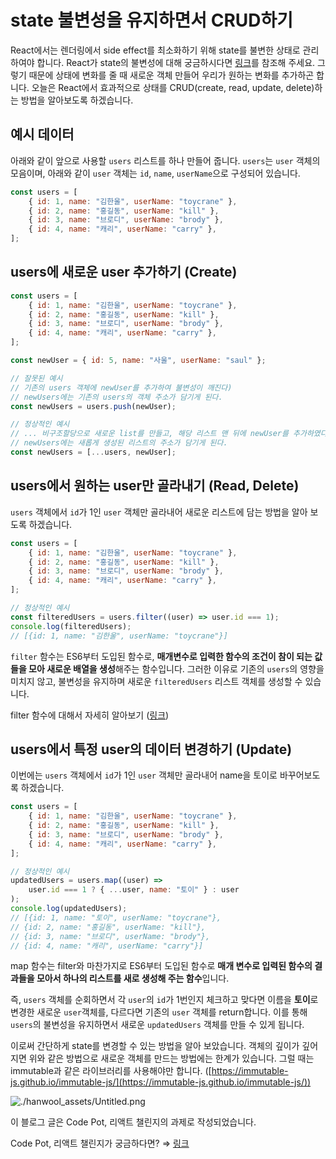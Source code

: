 # state 불변성을 유지하면서 CRUD하기

React에서는 렌더링에서 side effect를 최소화하기 위해 state를 불변한 상태로 관리하여야 합니다. React가 state의 불변성에 대해 궁금하시다면 [링크](https://ljs0705.medium.com/react-state%EA%B0%80-%EB%B6%88%EB%B3%80%EC%9D%B4%EC%96%B4%EC%95%BC-%ED%95%98%EB%8A%94-%EC%9D%B4%EC%9C%A0-ec2bf09c1021)를 참조해 주세요. 그렇기 때문에 상태에 변화를 줄 때 새로운 객체 만들어 우리가 원하는 변화를 추가하곤 합니다. 오늘은 React에서 효과적으로 상태를 CRUD(create, read, update, delete)하는 방법을 알아보도록 하겠습니다.

## 예시 데이터

아래와 같이 앞으로 사용할 `users` 리스트를 하나 만들어 줍니다. `users`는 `user` 객체의 모음이며, 아래와 같이 `user` 객체는 `id`, `name`, `userName`으로 구성되어 있습니다.

```jsx
const users = [
	{ id: 1, name: "김한울", userName: "toycrane" },
	{ id: 2, name: "홍길동", userName: "kill" },
	{ id: 3, name: "브로디", userName: "brody" },
	{ id: 4, name: "캐리", userName: "carry" },
];
```

## users에 새로운 user 추가하기 (Create)

```jsx
const users = [
	{ id: 1, name: "김한울", userName: "toycrane" },
	{ id: 2, name: "홍길동", userName: "kill" },
	{ id: 3, name: "브로디", userName: "brody" },
	{ id: 4, name: "캐리", userName: "carry" },
];

const newUser = { id: 5, name: "사울", userName: "saul" };

// 잘못된 예시
// 기존의 users 객체에 newUser를 추가하여 불변성이 깨진다)
// newUsers에는 기존의 users의 객체 주소가 담기게 된다.
const newUsers = users.push(newUser);

// 정상적인 예시
// ... 비구조할당으로 새로운 list를 만들고, 해당 리스트 맨 뒤에 newUser를 추가하였다.
// newUsers에는 새롭게 생성된 리스트의 주소가 담기게 된다.
const newUsers = [...users, newUser];
```

## users에서 원하는 user만 골라내기 (Read, Delete)

`users` 객체에서 `id`가 1인 `user` 객체만 골라내어 새로운 리스트에 담는 방법을 알아 보도록 하겠습니다.

```jsx
const users = [
	{ id: 1, name: "김한울", userName: "toycrane" },
	{ id: 2, name: "홍길동", userName: "kill" },
	{ id: 3, name: "브로디", userName: "brody" },
	{ id: 4, name: "캐리", userName: "carry" },
];

// 정상적인 예시
const filteredUsers = users.filter((user) => user.id === 1);
console.log(filteredUsers);
// [{id: 1, name: "김한울", userName: "toycrane"}]
```

`filter` 함수는 ES6부터 도입된 함수로, **매개변수로 입력한 함수의 조건이 참이 되는 값들을 모아 새로운 배열을 생성**해주는 함수입니다. 그러한 이유로 기존의 `users`의 영향을 미치지 않고, 불변성을 유지하며 새로운 `filteredUsers` 리스트 객체를 생성할 수 있습니다.

filter 함수에 대해서 자세히 알아보기 ([링크](https://developer.mozilla.org/ko/docs/Web/JavaScript/Reference/Global_Objects/Array/filter))

## users에서 특정 user의 데이터 변경하기 (Update)

이번에는 `users` 객체에서 `id`가 1인 `user` 객체만 골라내어 name을 토이로 바꾸어보도록 하겠습니다.

```jsx
const users = [
	{ id: 1, name: "김한울", userName: "toycrane" },
	{ id: 2, name: "홍길동", userName: "kill" },
	{ id: 3, name: "브로디", userName: "brody" },
	{ id: 4, name: "캐리", userName: "carry" },
];

// 정상적인 예시
updatedUsers = users.map((user) =>
	user.id === 1 ? { ...user, name: "토이" } : user
);
console.log(updatedUsers);
// [{id: 1, name: "토이", userName: "toycrane"},
// {id: 2, name: "홍길동", userName: "kill"},
// {id: 3, name: "브로디", userName: "brody"},
// {id: 4, name: "캐리", userName: "carry"}]
```

map 함수는 filter와 마찬가지로 ES6부터 도입된 함수로 **매개 변수로 입력된 함수의 결과들을 모아서 하나의 리스트를 새로 생성해 주는 함수**입니다.

즉, `users` 객체를 순회하면서 각 `user`의 `id`가 1번인지 체크하고 맞다면 이름을 **토이**로 변경한 새로운 `user`객체를, 다르다면 기존의 `user` 객체를 return합니다. 이를 통해 `users`의 불변성을 유지하면서 새로운 `updatedUsers` 객체를 만들 수 있게 됩니다.

이로써 간단하게 state를 변경할 수 있는 방법을 알아 보았습니다. 객체의 깊이가 깊어지면 위와 같은 방법으로 새로운 객체를 만드는 방법에는 한계가 있습니다. 그럴 때는 immutable과 같은 라이브러리를 사용해야만 합니다. ([https://immutable-js.github.io/immutable-js/](https://immutable-js.github.io/immutable-js/))

![./hanwool_assets/Untitled.png](state%20%E1%84%87%E1%85%AE%E1%86%AF%E1%84%87%E1%85%A7%E1%86%AB%E1%84%89%E1%85%A5%E1%86%BC%E1%84%8B%E1%85%B3%E1%86%AF%20%E1%84%8B%E1%85%B2%E1%84%8C%E1%85%B5%E1%84%92%E1%85%A1%E1%84%86%E1%85%A7%E1%86%AB%E1%84%89%E1%85%A5%20CRUD%E1%84%92%E1%85%A1%E1%84%80%E1%85%B5%20e573ecffba13471fab5535b09293c93f/Untitled.png)

이 블로그 글은 Code Pot, 리액트 챌린지의 과제로 작성되었습니다.

Code Pot, 리액트 챌린지가 궁금하다면? ⇒ [링크](https://www.notion.so/Code-Pot-React-2-a299e9ab5e4c4b97ae59028a90db9720)
